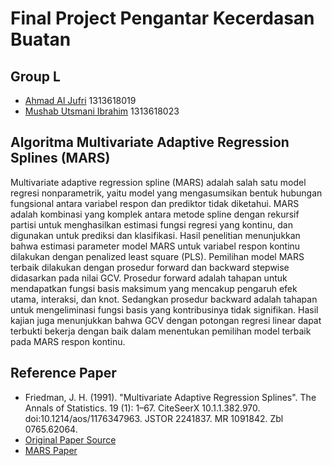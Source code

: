 # Final Project Pengantar Kecerdasan Buatan

## Group L
- [Ahmad Al Jufri](https://github.com/Ahmad238) 1313618019
- [Mushab Utsmani Ibrahim](https://github.com/mushabui) 1313618023


## Algoritma Multivariate Adaptive Regression Splines (MARS)
Multivariate adaptive regression spline (MARS) adalah salah satu model regresi nonparametrik, yaitu
model yang mengasumsikan bentuk hubungan fungsional antara variabel respon dan prediktor tidak
diketahui. MARS adalah kombinasi yang komplek antara metode spline dengan rekursif partisi
untuk menghasilkan estimasi fungsi regresi yang kontinu, dan digunakan untuk prediksi dan
klasifikasi. Hasil penelitian menunjukkan bahwa estimasi parameter model MARS untuk variabel
respon kontinu dilakukan dengan penalized least square (PLS). Pemilihan model MARS terbaik
dilakukan dengan prosedur forward dan backward stepwise didasarkan pada nilai GCV. Prosedur
forward adalah tahapan untuk mendapatkan fungsi basis maksimum yang mencakup pengaruh efek
utama, interaksi, dan knot. Sedangkan prosedur backward adalah tahapan untuk mengeliminasi
fungsi basis yang kontribusinya tidak signifikan. Hasil kajian juga menunjukkan bahwa GCV dengan
potongan regresi linear dapat terbukti bekerja dengan baik dalam menentukan pemilihan model
terbaik pada MARS respon kontinu.


## Reference Paper
- Friedman, J. H. (1991). "Multivariate Adaptive Regression Splines". The Annals of Statistics. 19 (1): 1–67. CiteSeerX 10.1.1.382.970. doi:10.1214/aos/1176347963. JSTOR 2241837. MR 1091842. Zbl 0765.62064.
- [Original Paper Source](http://www.slac.stanford.edu/pubs/slacpubs/4750/slac-pub-4960.pdf)
- [MARS Paper](https://github.com/mushabui/GroupL_FinalProject_PengantarKecerdasanBuatan/blob/main/MARS%20Algorithm.pdf)

